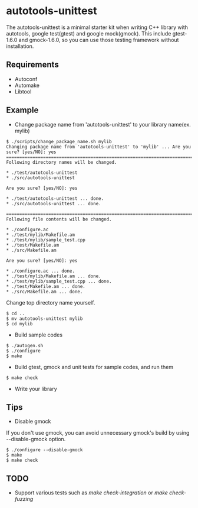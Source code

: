 autotools-unittest
==================

The autotools-unittest is a minimal starter kit when writing C++ library
with autotools, google test(gtest) and google mock(gmock).
This include gtest-1.6.0 and gmock-1.6.0,
so you can use those testing framework without installation.

Requirements
------------

* Autoconf
* Automake
* Libtool

Example
-------

* Change package name from 'autotools-unittest' to your library name(ex. mylib)

```
$ ./scripts/change_package_name.sh mylib
Changing package name from 'autotools-unittest' to 'mylib' ... Are you sure? [yes/NO]: yes
===========================================================================
Following directory names will be changed.

* ./test/autotools-unittest
* ./src/autotools-unittest

Are you sure? [yes/NO]: yes

* ./test/autotools-unittest ... done.
* ./src/autotools-unittest ... done.

===========================================================================
Following file contents will be changed.

* ./configure.ac
* ./test/mylib/Makefile.am
* ./test/mylib/sample_test.cpp
* ./test/Makefile.am
* ./src/Makefile.am

Are you sure? [yes/NO]: yes

* ./configure.ac ... done.
* ./test/mylib/Makefile.am ... done.
* ./test/mylib/sample_test.cpp ... done.
* ./test/Makefile.am ... done.
* ./src/Makefile.am ... done.

```

Change top directory name yourself.

```
$ cd ..
$ mv autotools-unittest mylib
$ cd mylib
```

* Build sample codes

```
$ ./autogen.sh
$ ./configure
$ make
```

* Build gtest, gmock and unit tests for sample codes, and run them

```
$ make check
```

* Write your library

Tips
----

* Disable gmock

If you don't use gmock, you can avoid unnecessary gmock's build by using --disable-gmock option.

```
$ ./configure --disable-gmock
$ make
$ make check
```

TODO
----

* Support various tests such as *make check-integration* or *make check-fuzzing*

